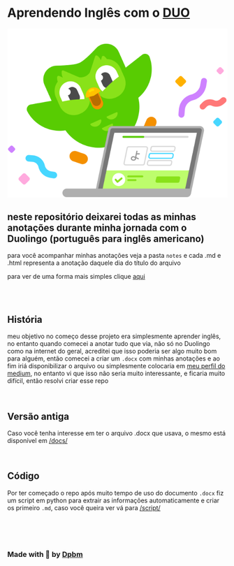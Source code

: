 # Aprendendo Inglês com o [DUO](https://www.duolingo.com)

![duo](/assets/duo.svg)

## neste repositório deixarei todas as minhas anotações durante minha jornada com o Duolingo (português para inglês americano)

para você acompanhar minhas anotações veja a pasta `notes` e cada .md e .html representa a anotação daquele dia do título do arquivo

para ver de uma forma mais simples clique [aqui](https://dpbm.github.io/aprendendo-ingles-com-duo/notes/)

<br />
<br />

## História

meu objetivo no começo desse projeto era simplesmente aprender inglês, no entanto quando comecei a anotar tudo que via, não só no Duolingo como na internet do geral, acreditei que isso poderia ser algo muito bom para alguém, então comecei a criar um `.docx` com minhas anotações e ao fim iriá disponibilizar o arquivo ou simplesmente colocaria em [meu perfil do medium](https://medium.com/@dpbm), no entanto vi que isso não seria muito interessante, e ficaria muito difícil, então resolvi criar esse repo

<br />

## Versão antiga

Caso você tenha interesse em ter o arquivo .docx que usava, o mesmo está disponível em [/docs/](/docs/readme.md)

<br />

## Código

Por ter começado o repo após muito tempo de uso do documento `.docx` fiz um script em python para extrair as informações automaticamente e criar os primeiro `.md`, caso você queira ver vá para [/script/](/script/readme.md)

<br />
<br />
<br />

### Made with 🥰 by [Dpbm](https://github.com/Dpbm)
